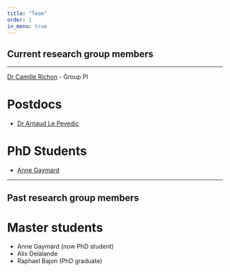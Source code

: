 ```yaml
---
title: "Team"
order: 1
in_menu: true
---
```

## Current research group members
---------------------
[Dr Camille Richon](https://www-iuem.univ-brest.fr/lemar/equipe/richon_camille/) - Group PI
# Postdocs
- [Dr Arnaud Le Pevedic](https://www.researchgate.net/profile/Arnaud_Le_Pevedic) 

# PhD Students
- [Anne Gaymard](https://www.umr-lops.fr/en/Research/Ongoing-PhD-projects/Anne-Gaymard)

----------------------

## Past research group members

# Master students
- Anne Gaymard (now PhD student)
- Alix Delalande
- Raphael Bajon (PhD graduate) 